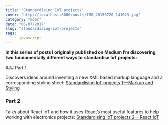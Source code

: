 ```yaml
---
title: "Standardising IoT projects"
cover: "http://localhost:8000/posts/IMG_20150720_141023.jpg"
category: "moar"
date: "06/07/2017"
slug: "standardising-iot-projects"
tags:
    - javascript
---
```


**In this series of posts I originally published on Medium I’m discovering two fundamentally different ways to standardise IoT projects:**

### Part 1

Discovers ideas around inventing a new XML based markup language and a corresponding styling sheet:
[Standardising IoT projects 1 — Markup and Styling](https://medium.com/@MateMarschalko/standardising-iot-projects-1-markup-and-styling-e18e8e25f726)

### Part 2

Talks about React IoT and how it uses React’s most useful features to help working with electronics projects:
[Standardising IoT projects 2 — React IoT](https://medium.com/@MateMarschalko/standardising-iot-projects-2-react-iot-174cff154875)